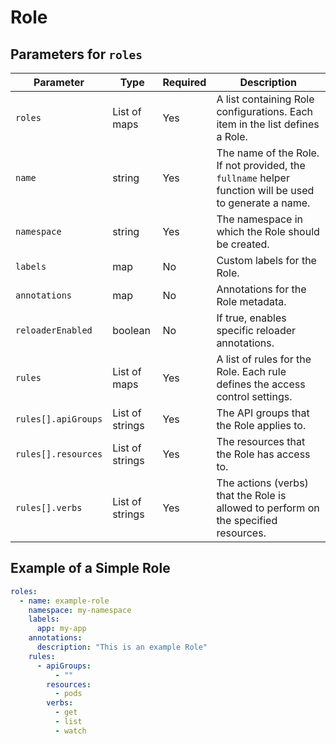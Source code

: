 # Role

## Parameters for `roles`

| Parameter           | Type            | Required | Description                                                                                            |
| ------------------- | --------------- | -------- | ------------------------------------------------------------------------------------------------------ |
| `roles`             | List of maps    | Yes      | A list containing Role configurations. Each item in the list defines a Role.                           |
| `name`              | string          | Yes      | The name of the Role. If not provided, the `fullname` helper function will be used to generate a name. |
| `namespace`         | string          | Yes      | The namespace in which the Role should be created.                                                     |
| `labels`            | map             | No       | Custom labels for the Role.                                                                            |
| `annotations`       | map             | No       | Annotations for the Role metadata.                                                                     |
| `reloaderEnabled`   | boolean         | No       | If true, enables specific reloader annotations.                                                        |
| `rules`             | List of maps    | Yes      | A list of rules for the Role. Each rule defines the access control settings.                           |
| `rules[].apiGroups` | List of strings | Yes      | The API groups that the Role applies to.                                                               |
| `rules[].resources` | List of strings | Yes      | The resources that the Role has access to.                                                             |
| `rules[].verbs`     | List of strings | Yes      | The actions (verbs) that the Role is allowed to perform on the specified resources.                    |

## Example of a Simple Role

```yaml
roles:
  - name: example-role
    namespace: my-namespace
    labels:
      app: my-app
    annotations:
      description: "This is an example Role"
    rules:
      - apiGroups:
          - ""
        resources:
          - pods
        verbs:
          - get
          - list
          - watch
```